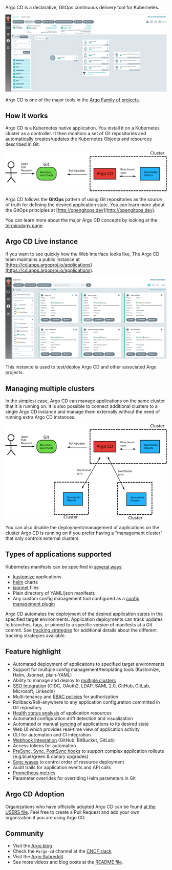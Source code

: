 
Argo CD is a declarative, GitOps continuous delivery tool for Kubernetes.

[![ArgoCD UI example](assets/argocd-ui-example.png)](https://cd.apps.argoproj.io/)

Argo CD is one of the major tools in the [Argo Family of projects](https://argoproj.github.io/).

## How it works

Argo CD is a Kubernetes native application. You install it on a Kubernetes cluster as a controller. It then monitors a set of Git repositories and automatically creates/updates the Kubernetes Objects and resources described in Git.

[![how it works](assets/how-it-works.png)](assets/how-it-works.png)

Argo CD follows the **GitOps** pattern of using Git repositories as the source of truth for defining
the desired application state. 
You can learn more about the GitOps principles at [http://opengitops.dev](http://opengitops.dev).

You can learn more about the major Argo CD concepts by looking at
the [terminology page](basics/terminology.md).



## Argo CD Live instance

If you want to see quickly how the Web Interface looks like, The Argo CD team maintains a public instance at [https://cd.apps.argoproj.io/applications](https://cd.apps.argoproj.io/applications).


[![ArgoCD public instance](assets/public-instance.png)](https://cd.apps.argoproj.io/)


This instance is used to test/deploy Argo CD and other associated Argo projects.


## Managing multiple clusters

In the simplest case, Argo CD can manage applications on the same cluster that it is running on. It is also possible to connect additional clusters to a single Argo CD instance and manage them externally without the need of running extra Argo CD instances.

[![multi-cluster](assets/multi-cluster-argocd.png)](assets/multi-cluster-argocd.png)

You can also disable the deployment/management of applications on the cluster Argo CD is running on if you prefer having a "management cluster" that only controls external clusters.

## Types of applications supported

Kubernetes manifests can be specified in [several ways](tools):

* [kustomize](https://kustomize.io) applications
* [helm](https://helm.sh) charts
* [jsonnet](https://jsonnet.org) files
* Plain directory of YAML/json manifests
* Any custom config management tool configured as a [config management plugin](tools/plugins.md)

Argo CD automates the deployment of the desired application states in the specified target environments.
Application deployments can track updates to branches, tags, or pinned to a specific version of
manifests at a Git commit. See [tracking strategies](syncing/tracking.md) for additional
details about the different tracking strategies available.

## Feature highlight

* Automated deployment of applications to specified target environments
* Support for multiple config management/templating tools (Kustomize, Helm, Jsonnet, plain-YAML)
* Ability to manage and deploy to [multiple clusters](basics/clusters/external.md)
* [SSO Integration](operations/sso/overview.md) (OIDC, OAuth2, LDAP, SAML 2.0, GitHub, GitLab, Microsoft, LinkedIn)
* Multi-tenancy and [RBAC policies](rbac) for authorization
* Rollback/Roll-anywhere to any application configuration committed in Git repository
* [Health status analysis](syncing/health.md) of application resources
* Automated configuration drift detection and visualization
* Automated or manual [syncing](syncing/index.md) of applications to its desired state
* Web UI which provides real-time view of application activity
* CLI for automation and CI integration
* [Webhook integration](syncing/git_webhooks.md) (GitHub, BitBucket, GitLab)
* Access tokens for automation
* [PreSync, Sync, PostSync hooks](syncing/hooks.md) to support complex application rollouts (e.g.blue/green & canary upgrades)
* [Sync waves](syncing/waves.md) to control order of resource deployment
* Audit trails for application events and API calls
* [Prometheus metrics](operations/metrics.md)
* Parameter overrides for overriding Helm parameters in Git


## Argo CD Adoption

Organizations who have officially adopted Argo CD can be found [at the USERS file](https://github.com/argoproj/argo-cd/blob/master/USERS.md). Feel free to create a Pull Request and add your own organization if you are using Argo CD.  

## Community 

* Visit the [Argo blog](https://blog.argoproj.io/)
* Check the `#argo-cd` channel at the [CNCF slack](https://cloud-native.slack.com) 
* Visit the [Argo Subreddit](https://www.reddit.com/r/argoproj/)
* See more videos and blog posts at the [README file](https://github.com/argoproj/argo-cd/#blogs-and-presentations).